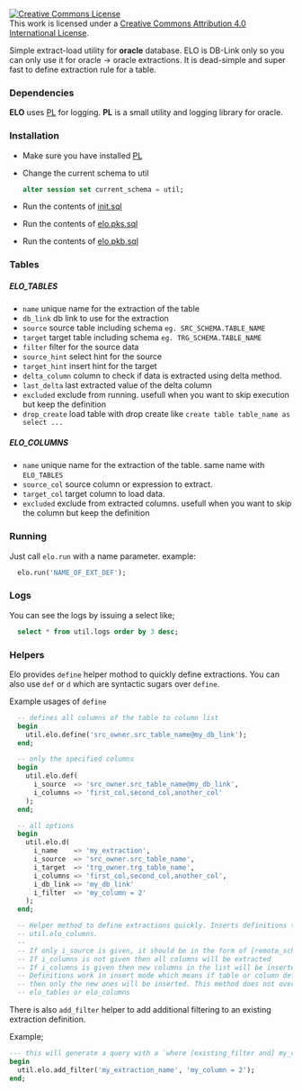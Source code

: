 <a rel="license" href="http://creativecommons.org/licenses/by/4.0/"><img alt="Creative Commons License" style="border-width:0" src="https://i.creativecommons.org/l/by/4.0/88x31.png" /></a><br />This work is licensed under a <a rel="license" href="http://creativecommons.org/licenses/by/4.0/">Creative Commons Attribution 4.0 International License</a>.


Simple extract-load utility for **oracle** database. ELO is DB-Link only so you
can only use it for oracle -> oracle extractions. It is dead-simple and super fast
to define extraction rule for a table.

### Dependencies

  **ELO** uses [PL](https://github.com/bluecolor/pl) for logging.
  **PL** is a small utility and logging library for oracle.

### Installation

  * Make sure you have installed [PL](https://github.com/bluecolor/pl)

  * Change the current schema to util

    ```sql
    alter session set current_schema = util;
    ```

  * Run the contents of [init.sql](src/init.sql)

  * Run the contents of [elo.pks.sql](src/elo.pks.sql)

  * Run the contents of [elo.pkb.sql](src/elo.pkb.sql)

### Tables

  ##### ELO_TABLES

  * `name` unique name for the extraction of the table
  * `db_link` db link to use for the extraction
  * `source` source table including schema `eg. SRC_SCHEMA.TABLE_NAME`
  * `target` target table including schema `eg. TRG_SCHEMA.TABLE_NAME`
  * `filter` filter for the source data
  * `source_hint` select hint for the source
  * `target_hint` insert hint for the target
  * `delta_column` column to check if data is extracted using delta method.
  * `last_delta` last extracted value of the delta column
  * `excluded` exclude from running. usefull when you want to skip execution but keep the definition
  * `drop_create` load table with drop create like `create table table_name as select ...`

  ##### ELO_COLUMNS

  * `name` unique name for the extraction of the table. same name with `ELO_TABLES`
  * `source_col` source column or expression to extract.
  * `target_col` target column to load data.
  * `excluded` exclude from extracted columns. usefull when you want to skip the column but keep the definition


### Running

  Just call `elo.run` with a name parameter. example:

  ```sql
    elo.run('NAME_OF_EXT_DEF');
  ```

### Logs

  You can see the logs by issuing a select like;

  ```sql
    select * from util.logs order by 3 desc;
  ```


### Helpers

  Elo provides `define` helper mothod to quickly define extractions. You can also use `def` or `d` which are
  syntactic sugars over `define`.

  Example usages of `define`

  ```sql
    -- defines all columns of the table to column list
    begin
      util.elo.define('src_owner.src_table_name@my_db_link');
    end;
  ```

  ```sql
    -- only the specified columns
    begin
      util.elo.def(
        i_source  => 'src_owner.src_table_name@my_db_link',
        i_columns => 'first_col,second_col,another_col'
      );
    end;
  ```

  ```sql
    -- all options
    begin
      util.elo.d(
        i_name    => 'my_extraction',
        i_source  => 'src_owner.src_table_name',
        i_target  => 'trg_owner.trg_table_name',
        i_columns => 'first_col,second_col,another_col',
        i_db_link => 'my_db_link'
        i_filter  => 'my_column = 2'
      );
    end;
  ```

  ```sql
    -- Helper method to define extractions quickly. Inserts definitions to util.elo_tables and
    -- util.elo_columns.
    --
    -- If only i_source is given, it should be in the form of [remote_schema.remote_table@my_db_link]
    -- If i_columns is not given then all columns will be extracted
    -- If i_columns is given then new columns in the list will be inserted to the elo_columns.
    -- Definitions work in insert mode which means if table or column definitions already exists
    -- then only the new ones will be inserted. This method does not override any existing records in
    -- elo_tables or elo_columns
  ```

  There is also `add_filter` helper to add additional filtering to an existing extraction definition.

  Example;

  ```sql
  --- this will generate a query with a `where [existing_filter and] my_column = 2`
  begin
    util.elo.add_filter('my_extraction_name', 'my_column = 2');
  end;
  ```
